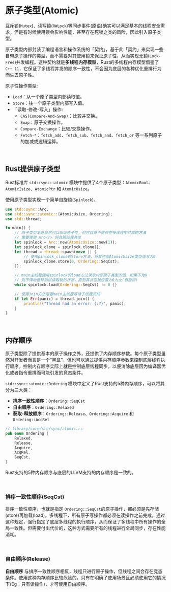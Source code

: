 # 原子类型(Atomic)

互斥锁(`Mutex`)、读写锁(`RWLock`)等同步事件(原语)确实可以满足基本的线程安全需求，但是有时候使用锁会影响性能，甚至存在死锁之类的风险，因此引入原子类型。

原子类型内部封装了编程语言和操作系统的「契约」，基于此「契约」来实现一些自带原子操作的类型，而不需要对其使用锁来保证原子性，从而实现无锁(`Lock-Free`)并发编程。这种契约就是**多线程内存模型**，Rust的多线程内存模型借鉴了`C++ 11`，它保证了多线程并发的顺序一致性，不会因为底层的各种优化重排行为而失去原子性。

原子性操作类型:

* `Load`：从一个原子类型内部读取值。
* `Store`：往一个原子类型内部写入值。
* 「读取-修改-写入」操作:
    * `CAS(Compare-And-Swap)`：比较并交换。
    * `Swap`：原子交换操作。
    * `Compare-Exchange`：比较/交换操作。
    * `Fetch-*`：`fetch_add`、`fetch_sub`、`fetch_and`、`fetch_or` 等一系列原子的加减或逻辑运算。

&nbsp;

## Rust提供原子类型

Rust标准库 `std::sync::atomic` 模块中提供了4个原子类型：`AtomicBool`、`AtomicIsize`、`AtomicPtr` 和 `AtomicUsize`。

使用原子类型实现一个简单自旋锁(`Spinlock`)。

```rust
use std::sync::Arc;
use std::sync::atomic::{AtomicUsize, Ordering};
use std::thread;

fn main() {
    // 原子类型本身虽然可以保证原子性，但它自身不提供在多线程中共享的方法
    // 需要使用 Arc<T> 将其跨线程共享
    let spinlock = Arc::new(AtomicUsize::new(1));
    let spinlock_clone = spinlock.clone();
    let thread = thread::spawn(move || {
        // 使用pinlock_clone的store方法，将其内部AtomicUsize类型值写为0
        spinlock_clone.store(0, Ordering::SeqCst);
    });

    // main主线程使用spinlock的load方法读取内部原子类型的值，如果不为0
    // 则不停地循环测试读取锁的状态，直到其状态被设置为0为止(自旋锁)
    while spinlock.load(Ordering::SeqCst) != 0 {}

    // 使用join方法阻塞main主线程等待子线程完成
    if let Err(panic) = thread.join() {
        println!("Thread had an error: {:?}", panic);
    }
}
```

&nbsp;

## 内存顺序

原子类型除了提供基本的原子操作之外，还提供了内存顺序参数。每个原子类型虽然对开发者而言是一个“黑盒”，但也可以通过提供内存顺序参数来控制底层线程执行顺序。控制内存顺序实际上就是控制底层线程同步，以便消除底层因为编译器优化或者指令重排而可能引发的竞态条件。

`std::sync::atomic::Ordering` 模块中定义了Rust支持的5种内存顺序，可以将其分为三大类：

* **排序一致性顺序**：`Ordering::SeqCst`
* **自由顺序**：`Ordering::Relaxed`
* **获取-释放顺序**：`Ordering::Release`、`Ordering::Acquire` 和 `Ordering::AcqRet`

```rust
// library/core/src/sync/atomic.rs
pub enum Ordering {
    Relaxed,
    Release,
    Acquire,
    AcqRel,
    SeqCst,
}
```

Rust支持的5种内存顺序与底层的LLVM支持的内存顺序是一致的。

&nbsp;

### 排序一致性顺序(SeqCst)

排序一致性顺序，也就是指定 `Ordering::SeqCst`的原子操作，都必须是先存储(store)再加载(load)。多线程下，所有原子写操作都必须在读操作之前完成。通过这种规定，强行指定了底层多线程的执行顺序，从而保证了多线程中所有操作的全局一致性。但需要付出代价的，这种方式需要所有的线程进行全局同步，存在性能消耗。

&nbsp;

### 自由顺序(Release)

**自由顺序** 与排序一致性顺序相反，线程只进行原子操作，但线程之间会存在竞态条件。使用这种内存顺序比较危险的，只有在明确了使用场景且必须使用它的情况下(Eg：只有读操作)，才可使用自由顺序。

&nbsp;
